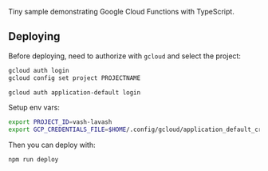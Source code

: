 Tiny sample demonstrating Google Cloud Functions with TypeScript.

## Deploying

Before deploying, need to authorize with `gcloud` and select the project:

```sh
gcloud auth login
gcloud config set project PROJECTNAME

gcloud auth application-default login
```

Setup env vars:
```sh
export PROJECT_ID=vash-lavash
export GCP_CREDENTIALS_FILE=$HOME/.config/gcloud/application_default_credentials.json
```

Then you can deploy with:

```sh
npm run deploy
```
